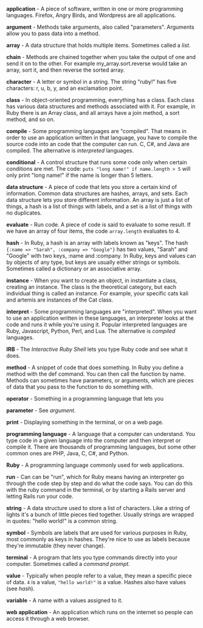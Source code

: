 **application** - A piece of software, written in one or more programming languages. Firefox, Angry Birds, and Wordpress are all applications.

**argument** - Methods take arguments, also called "parameters". Arguments allow you to pass data into a method.

**array** - A data structure that holds multiple items. Sometimes called a _list_.

**chain** - Methods are chained together when you take the output of one and send it on to the other. For example my_array.sort.reverse would take an array, sort it, and then reverse the sorted array.

**character** - A letter or symbol in a string. The string "ruby!" has five characters: r, u, b, y, and an exclamation point.

**class** - In object-oriented programming, everything has a class. Each class has various data structures and methods associated with it. For example, in Ruby there is an Array class, and all arrays have a join method, a sort method, and so on.

**compile** - Some programming languages are "compiled". That means in order to use an application written in that language, you have to compile the source code into an code that the computer can run. C, C#, and Java are compiled. The alternative is _interpreted_ languages.

**conditional** - A control structure that runs some code only when certain conditions are met.  The code: `puts "long name!" if name.length > 5` will only print "long name!" if the name is longer than 5 letters.

**data structure** - A piece of code that lets you store a certain kind of information. Common data structures are hashes, arrays, and sets. Each data structure lets you store different information. An array is just a list of things, a hash is a list of things with labels, and a set is a list of things with no duplicates.

**evaluate** - Run code. A piece of code is said to evaluate to some result. If we have an array of four items, the code `array.length` evaluates to 4.

**hash** - In Ruby, a hash is an array with labels known as "keys". The hash `{:name => "Sarah", :company => "Google"}` has two values, "Sarah" and "Google" with two keys, :name and :company. In Ruby, keys and values can by objects of any type, but keys are usually either strings or symbols. Sometimes called a dictionary or an associative array.

**instance** - When you want to create an object, in instantiate a class, creating an instance. The class is the theoretical category, but each individual thing is called an instance. For example, your specific cats kali and artemis are instances of the Cat class.

**interpret** - Some programming languages are "interpreted". When you want to use an application written in these languages, an interpreter looks at the code and runs it while you're using it. Popular interpreted languages are Ruby, Javascript, Python, Perl, and Lua. The alternative is _compiled_ languages.

**IRB** - The _Interactive Ruby Shell_ lets you type Ruby code and see what it does.

**method** - A snippet of code that does something. In Ruby you define a method with the def command. You can then call the function by name. Methods can sometimes have parameters, or arguments, which are pieces of data that you pass to the function to do something with.

**operator** - Something in a programming language that lets you 

**parameter** - See _argument_.

**print** - Displaying something in the terminal, or on a web page.

**programming language** - A language that a computer can understand.  You type code in a given language into the computer and then interpret or compile it.  There are thousands of programming languages, but some other common ones are PHP, Java, C, C#, and Python.

**Ruby** - A programming language commonly used for web applications. 

**run** - Can can be "run", which for Ruby means having an interpreter go through the code step by step and do what the code says. You can do this with the ruby command in the terminal, or by starting a Rails server and letting Rails run your code.

**string** - A data structure used to store a list of characters.  Like a string of lights it's a bunch of little pieces tied together.  Usually strings are wrapped in quotes: "hello world!" is a common string.

**symbol** - Symbols are labels that are used for various purposes in Ruby, most commonly as keys in hashes. They're nice to use as labels because they're immutable (they never change).

**terminal** - A program that lets you type commands directly into your computer. Sometimes called a _command prompt_.

**value** - Typically when people refer to a value, they mean a specific piece of data. `4` is a value, `"hello world!"` is a value. Hashes also have values (see _hash_).

**variable** - A name with a values assigned to it.

**web application** - An application which runs on the internet so people can access it through a web browser.


